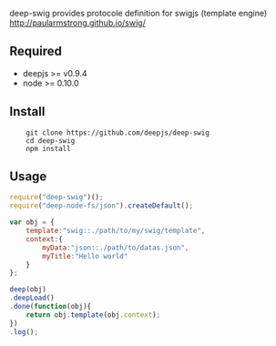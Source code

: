 
deep-swig provides protocole definition for swigjs (template engine) http://paularmstrong.github.io/swig/

## Required

* deepjs >= v0.9.4
* node >= 0.10.0

## Install
```shell
	git clone https://github.com/deepjs/deep-swig
	cd deep-swig
	npm install
```

## Usage

```javascript
require("deep-swig")();
require("deep-node-fs/json").createDefault();

var obj = {
	template:"swig::./path/to/my/swig/template",
	context:{
		myData:"json::./path/to/datas.json",
		myTitle:"Hello world"
	}
};

deep(obj)
.deepLoad()
.done(function(obj){
	return obj.template(obj.context);
})
.log();
```


